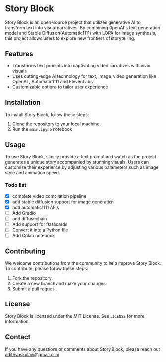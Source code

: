# Story Block

Story Block is an open-source project that utilizes generative AI to transform text into visual narratives. By combining OpenAI's text generation model and Stable Diffusion(Automatic1111) with LORA for image synthesis, this project allows users to explore new frontiers of storytelling.

## Features

- Transforms text prompts into captivating video narratives with vivid visuals
- Uses cutting-edge AI technology for text, image, video  generation like OpenAI , Automatic1111 and ElevenLabs
- Customizable options to tailor user experience

## Installation

To install Story Block, follow these steps:

1. Clone the repository to your local machine.
2. Run the `main.ipynb` notebook

## Usage

To use Story Block, simply provide a text prompt and watch as the project generates a unique story accompanied by stunning visuals. Users can customize their experience by adjusting various parameters such as image style and animation speed.

### **Todo list**

- [x]  complete video compilation pipeline
- [x]  add stable diffusion support for image generation
- [x]  add automatic1111 APIs
- [ ]  Add Gradio
- [ ]  add diffusechain
- [ ]  Add support for flashcards
- [ ]  Convert it into a Python file
- [ ]  Add Colab notebook

## Contributing

We welcome contributions from the community to help improve Story Block. To contribute, please follow these steps:

1. Fork the repository.
2. Create a new branch and make your changes.
3. Submit a pull request.

## License

Story Block is licensed under the MIT License. See `LICENSE` for more information.

## Contact

If you have any questions or comments about Story Block, please reach out adithyaskolavi@gmail.com